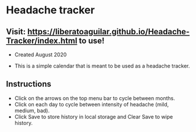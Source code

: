 # Headache tracker

## Visit: https://liberatoaguilar.github.io/Headache-Tracker/index.html to use!

- Created August 2020

- This is a simple calendar that is meant to be used as a headache tracker.

## Instructions

- Click on the arrows on the top menu bar to cycle between months.
- Click on each day to cycle between intensity of headache (mild, medium, bad).
- Click Save to store history in local storage and Clear Save to wipe history.
